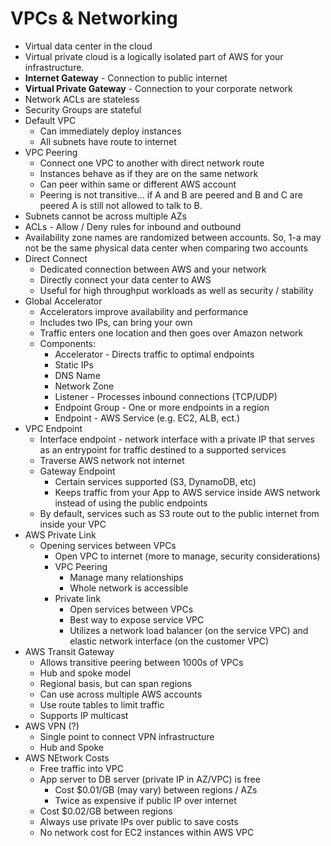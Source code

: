 # VPCs & Networking

  * Virtual data center in the cloud
  * Virtual private cloud is a logically isolated part of AWS for your infrastructure.
  * **Internet Gateway** - Connection to public internet
  * **Virtual Private Gateway** - Connection to your corporate network
  * Network ACLs are stateless
  * Security Groups are stateful
  * Default VPC
    * Can immediately deploy instances
    * All subnets have route to internet
  * VPC Peering
    * Connect one VPC to another with direct network route
    * Instances behave as if they are on the same network
    * Can peer within same or different AWS account
    * Peering is not transitive... if A and B are peered and B and C are peered A is still not allowed to talk to B.
  * Subnets cannot be across multiple AZs
  * ACLs - Allow / Deny rules for inbound and outbound
  * Availability zone names are randomized between accounts. So, 1-a may not be the same physical data center 
    when comparing two accounts
  * Direct Connect
    * Dedicated connection between AWS and your network
    * Directly connect your data center to AWS
    * Useful for high throughput workloads as well as security / stability
  * Global Accelerator
    * Accelerators improve availability and performance
    * Includes two IPs, can bring your own
    * Traffic enters one location and then goes over Amazon network
    * Components:
      * Accelerator - Directs traffic to optimal endpoints
      * Static IPs
      * DNS Name
      * Network Zone
      * Listener - Processes inbound connections (TCP/UDP)
      * Endpoint Group - One or more endpoints in a region
      * Endpoint - AWS Service (e.g. EC2, ALB, ect.)
  * VPC Endpoint
    * Interface endpoint - network interface with a private IP that serves as an entrypoint for traffic destined to a supported services
    * Traverse AWS network not internet
    * Gateway Endpoint
      * Certain services supported (S3, DynamoDB, etc)
      * Keeps traffic from your App to AWS service inside AWS network instead of using the public endpoints
    * By default, services such as S3 route out to the public internet from inside your VPC
  * AWS Private Link
    * Opening services between VPCs
      * Open VPC to internet (more to manage, security considerations)
      * VPC Peering
        * Manage many relationships
        * Whole network is accessible
      * Private link
        * Open services between VPCs
        * Best way to expose service VPC
        * Utilizes a network load balancer (on the service VPC) and elastic network interface (on the customer VPC)
  * AWS Transit Gateway
    * Allows transitive peering between 1000s of VPCs
    * Hub and spoke model
    * Regional basis, but can span regions
    * Can use across multiple AWS accounts
    * Use route tables to limit traffic
    * Supports IP multicast
  * AWS VPN (?)
    * Single point to connect VPN infrastructure
    * Hub and Spoke
  * AWS NEtwork Costs
    * Free traffic into VPC
    * App server to DB server (private IP in AZ/VPC) is free
      * Cost $0.01/GB (may vary) between regions / AZs
      * Twice as expensive if public IP over internet
    * Cost $0.02/GB between regions
    * Always use private IPs over public to save costs
    * No network cost for EC2 instances within AWS VPC
